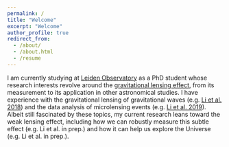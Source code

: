 ```yaml
---
permalink: /
title: "Welcome"
excerpt: "Welcome"
author_profile: true
redirect_from: 
  - /about/
  - /about.html
  - /resume
---
```


I am currently studying at [Leiden Observatory](https://www.universiteitleiden.nl/en/science/astronomy) as a PhD student whose research interests revolve around the [gravitational lensing effect](https://en.wikipedia.org/wiki/Gravitational_lens), from its measurement to its application in other astronomical studies. I have experience with the gravitational lensing of gravitational waves (e.g. [Li et al. 2018](https://ui.adsabs.harvard.edu/abs/2018MNRAS.476.2220L/abstract)) and the data analysis of microlensing events (e.g. [Li et al. 2019](https://ui.adsabs.harvard.edu/abs/2019MNRAS.488.3308L/abstract)). Albeit still fascinated by these topics, my current research leans toward the weak lensing effect, including how we can robustly measure this subtle effect (e.g. Li et al. in prep.) and how it can help us explore the Universe (e.g. Li et al. in prep.).